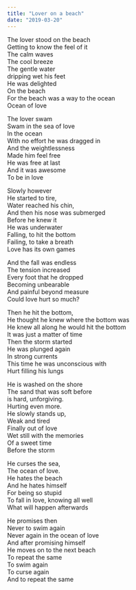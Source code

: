```yaml
---
title: "Lover on a beach"
date: "2019-03-20"
---
```




The lover stood on the beach  
Getting to know the feel of it  
The calm waves  
The cool breeze  
The gentle water  
dripping wet his feet  
He was delighted  
On the beach  
For the beach was a way to the ocean  
Ocean of love

The lover swam  
Swam in the sea of love  
In the ocean  
With no effort he was dragged in  
And the weightlessness  
Made him feel free  
He was free at last  
And it was awesome  
To be in love

Slowly however  
He started to tire,  
Water reached his chin,  
And then his nose was submerged  
Before he knew it  
He was underwater  
Falling, to hit the bottom  
Failing, to take a breath  
Love has its own games

And the fall was endless  
The tension increased  
Every foot that he dropped  
Becoming unbearable  
And painful beyond measure  
Could love hurt so much?

Then he hit the bottom,  
He thought he knew where the bottom was  
He knew all along he would hit the bottom  
It was just a matter of time  
Then the storm started  
He was plunged again  
In strong currents  
This time he was unconscious with  
Hurt filling his lungs

He is washed on the shore  
The sand that was soft before  
is hard, unforgiving.  
Hurting even more.  
He slowly stands up,  
Weak and tired  
Finally out of love  
Wet still with the memories  
Of a sweet time  
Before the storm

He curses the sea,  
The ocean of love.  
He hates the beach  
And he hates himself  
For being so stupid  
To fall in love, knowing all well  
What will happen afterwards

He promises then  
Never to swim again  
Never again in the ocean of love  
And after promising himself  
He moves on to the next beach  
To repeat the same  
To swim again  
To curse again  
And to repeat the same